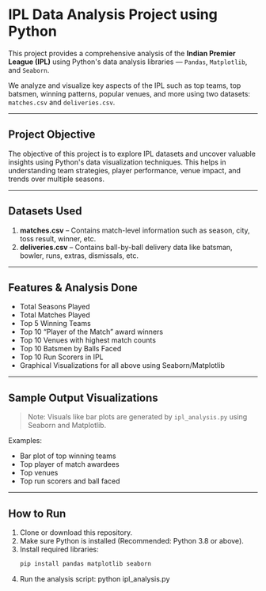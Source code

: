 #  IPL Data Analysis Project using Python

This project provides a comprehensive analysis of the **Indian Premier League (IPL)** using Python's data analysis libraries — `Pandas`, `Matplotlib`, and `Seaborn`.

We analyze and visualize key aspects of the IPL such as top teams, top batsmen, winning patterns, popular venues, and more using two datasets: `matches.csv` and `deliveries.csv`.

---

##  Project Objective

The objective of this project is to explore IPL datasets and uncover valuable insights using Python's data visualization techniques. This helps in understanding team strategies, player performance, venue impact, and trends over multiple seasons.

---

##  Datasets Used

1. **matches.csv** – Contains match-level information such as season, city, toss result, winner, etc.
2. **deliveries.csv** – Contains ball-by-ball delivery data like batsman, bowler, runs, extras, dismissals, etc.

---

##  Features & Analysis Done

-  Total Seasons Played
-  Total Matches Played
-  Top 5 Winning Teams
-  Top 10 “Player of the Match” award winners
-  Top 10 Venues with highest match counts
-  Top 10 Batsmen by Balls Faced
-  Top 10 Run Scorers in IPL
-  Graphical Visualizations for all above using Seaborn/Matplotlib

---

##  Sample Output Visualizations

>  Note: Visuals like bar plots are generated by `ipl_analysis.py` using Seaborn and Matplotlib.

Examples:
- Bar plot of top winning teams
- Top player of match awardees
- Top venues
- Top run scorers and ball faced

---

## How to Run

1. Clone or download this repository.
2. Make sure Python is installed (Recommended: Python 3.8 or above).
3. Install required libraries:
   ```bash
   pip install pandas matplotlib seaborn
4. Run the analysis script:
   python ipl_analysis.py


